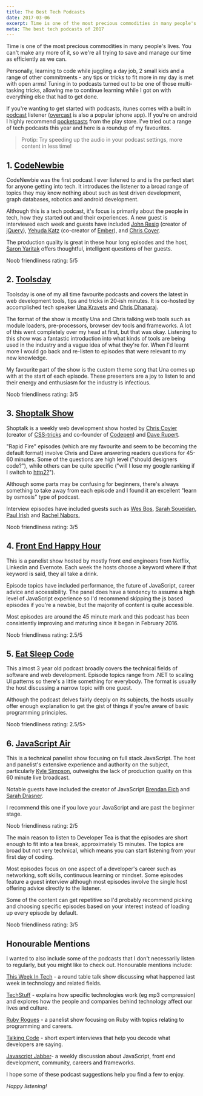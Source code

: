 ```yaml
---
title: The Best Tech Podcasts
date: 2017-03-06
excerpt: Time is one of the most precious commodities in many people's lives. You can't make any more of it, so we're all trying to save and manage our time as efficiently as we can....
meta: The best tech podcasts of 2017
---
```


Time is one of the most precious&nbsp;commodities in many people's lives. You can't make any more of it, so we're all trying to save and manage our time as efficiently as we can.

Personally, learning to code while juggling a day job, 2 small kids and a range of other commitments - any tips or tricks to fit more in my day is met with open&nbsp;arms! Tuning in to podcasts turned out to be one of those multi-tasking tricks, allowing me to continue learning while I got on with everything else that had to get done.

If you're wanting to get started with podcasts, itunes comes with a built in <a href="https://itunes.apple.com/au/app/podcasts/id525463029?mt=8" >podcast</a> listener (<a href="https://overcast.fm/" >overcast</a> is also a popular iphone app). If you're on android I highly recommend <a href="https://play.pocketcasts.com/" >pocketcasts</a> from the play store.
I've tried out a range of tech podcasts this year and here is a roundup of my favourites.

> Protip: Try speeding up the audio in your podcast settings, more content in less time!

## 1. <a href="http://www.codenewbie.org/podcast" > CodeNewbie</a>

CodeNewbie was the first podcast I ever listened to and is the perfect start for anyone getting into tech. It introduces the listener to a broad range of topics they may know nothing about such as test driven development, graph databases, robotics and android development.

Although this is a tech podcast, it's focus is primarily about the people in tech, how they started out and their experiences. A new guest is interviewed each week and guests have included <a href="http://www.codenewbie.org/podcast/creating-jquery" >John Resig</a> (creator of <a href="https://jquery.com/" >jQuery</a>), <a href="http://www.codenewbie.org/podcast/creating-emberjs-part-i" >Yehuda Katz</a> (co-creator of <a href="http://emberjs.com/" >Ember</a>), and <a href="http://www.codenewbie.org/podcast/css-tricks" >Chris Coyer</a>.

The production quality is great in these hour long episodes and the host, <a href="https://twitter.com/saronyitbarek" >Saron Yaritak</a> offers thoughtful, intelligent questions of her guests.

<p class="accent">Noob friendliness rating: 5/5

## 2. <a href="http://www.toolsday.io/" >Toolsday </a>

Toolsday is one of my all time favourite podcasts and covers the latest in web development tools, tips and tricks in 20-ish minutes. It is co-hosted by accomplished tech speaker <a href="https://twitter.com/una" >Una Kravets</a> and <a href="https://twitter.com/chrisdhanaraj" >Chris Dhanaraj</a>.

The format of the show is mostly Una and Chris talking web tools such as module loaders, pre-processors, browser dev tools and frameworks. A lot of this went completely over my head at first, but that was okay. Listening to this show was a fantastic introduction into what kinds of tools are being used in the industry and a vague idea of what they're for. When I'd learnt more I would go back and re-listen to episodes that were relevant to my new knowledge.

My favourite part of the show is the custom theme song that Una comes up with at the start of each episode. These presenters are a joy to listen to and their energy and enthusiasm for the industry is infectious.

<p class="accent">Noob friendliness rating: 3/5</p>

## 3. <a href="http://shoptalkshow.com/" >Shoptalk Show</a>

Shoptalk is a weekly web development show hosted by <a href="https://twitter.com/chriscoyier" >Chris Coyier</a> (creator of <a href="https://css-tricks.com/" >CSS-tricks</a> and co-founder of <a href="http://codepen.io/" >Codepen</a>) and <a href=" https://twitter.com/davatron5000" >Dave Rupert</a>.

"Rapid Fire" episodes (which are my favourite and seem to be becoming the default format) involve Chris and Dave answering readers questions for 45-60 minutes. Some of the questions are high level ("should designers code?"), while others can be quite specific ("will I lose my google ranking if I switch to <a href="https://kinsta.com/learn/what-is-http2/" >http2?</a>").

Although some parts may be confusing for beginners, there's always something to take away from each episode and I found it an excellent "learn by osmosis" type of podcast.

Interview episodes have included guests such as <a href="https://twitter.com/wesbos" >Wes Bos</a>, <a href="https://twitter.com/SaraSoueidan" > Sarah Soueidan</a>, <a href="https://twitter.com/paul_irish" >Paul Irish</a> and <a href="https://twitter.com/rachelnabors" >Rachel Nabors</a><a href="https://twitter.com/SaraSoueidan" >.</a>

<p class="accent">Noob friendliness rating: 3/5</p>

## 4. <a class="podcast-list" href="http://frontendhappyhour.com/" >Front End Happy Hour</a>

This is a panelist show hosted by mostly front end engineers from Netflix, Linkedin and Evernote. Each week the hosts choose a keyword where if that keyword is said, they all take a drink.

Episode topics have included performance, the future of JavaScript, career advice and accessibility. The panel does have a tendency to assume a high level of JavaScript experience so I'd recommend skipping the js based episodes if you're a newbie, but the majority of content is quite accessible.

Most episodes are around the 45 minute mark and this podcast has been consistently improving and maturing since it began in February 2016.

<p class="accent">Noob friendliness rating: 2.5/5</p>

## 5. <a class="podcast-list" href="http://developer.telerik.com/community/eat-sleep-code/" >Eat Sleep Code</a>

This almost 3 year old podcast broadly covers the technical fields of software and web development. Episode topics range from .NET to scaling UI patterns so there's a little something for everybody. The format is usually the host discussing a narrow topic with one guest.

Although the podcast delves fairly deeply on its subjects, the hosts usually offer enough explanation to get the gist of things if you're aware of basic programming principles.

<p class="accent">Noob friendliness rating: 2.5/5></p>

## 6. <a class="podcast-list" href="https://javascriptair.com/" >JavaScript Air</a>

This is a technical panelist show focusing on full stack JavaScript. The host and panelist's extensive experience and authority on the subject, particularly <a href="https://www.amazon.com/Kyle-Simpson/e/B006MAHIQ6" >Kyle Simpson</a>, outweighs the lack of production quality on this 60 minute live broadcast.

Notable guests have included the creator of JavaScript <a href="https://javascriptair.com/episodes/2015-12-09/" >Brendan Eich</a> and <a href="https://twitter.com/sarah_edo" >Sarah Drasner</a>.

I recommend this one if you love your JavaScript and are past the beginner stage.

<p class="accent">Noob friendliness rating: 2/5</p>

The main reason to listen to Developer Tea is that the episodes are short enough to fit into a tea break, approximately 15 minutes. The topics are broad but not very technical, which means you can start listening from your first day of coding.

Most episodes focus on one aspect of a developer's career such as networking, soft skills, continuous learning or mindset. Some episodes feature a guest interview although most episodes involve the single host offering advice directly to the listener.

Some of the content can get repetitive so I'd probably recommend picking and choosing specific episodes based on your interest instead of loading up every episode by default.

<p class="accent">Noob friendliness rating: 3/5</p>

## Honourable Mentions

I wanted to also include some of the podcasts that I don't necessarily listen to regularly, but you might like to check out. Honourable mentions include:

<a class="podcast-list" href="https://twit.tv/shows/this-week-in-tech" > This Week In Tech</a> - a round table talk show discussing what happened last week in technology and related fields.

<a href="http://shows.howstuffworks.com/techstuff" >TechStuff</a> - explains how specific technologies work (eg mp3 compression) and explores how the people and companies behind technology affect our lives and culture.

<a class="podcast-list" href="https://devchat.tv/ruby-rogues" >Ruby Rogues</a> - a panelist show focusing on Ruby with topics relating to programming and careers.

<a href="http://talkingcode.com/" >Talking Code</a> - short expert interviews that help you decode what developers are saying.

<a href="https://devchat.tv/js-jabber" >Javascript Jabber</a>- a weekly discussion about JavaScript, front end development, community, careers and frameworks.

I hope some of these podcast suggestions help you find a few to enjoy.

_Happy listening!_
